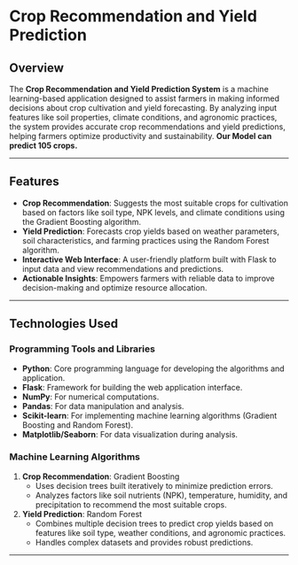 # Crop Recommendation and Yield Prediction

## Overview
The **Crop Recommendation and Yield Prediction System** is a machine learning-based application designed to assist farmers in making informed decisions about crop cultivation and yield forecasting. By analyzing input features like soil properties, climate conditions, and agronomic practices, the system provides accurate crop recommendations and yield predictions, helping farmers optimize productivity and sustainability.
**Our Model can predict 105 crops.**

---

## Features
- **Crop Recommendation**: Suggests the most suitable crops for cultivation based on factors like soil type, NPK levels, and climate conditions using the Gradient Boosting algorithm.
- **Yield Prediction**: Forecasts crop yields based on weather parameters, soil characteristics, and farming practices using the Random Forest algorithm.
- **Interactive Web Interface**: A user-friendly platform built with Flask to input data and view recommendations and predictions.
- **Actionable Insights**: Empowers farmers with reliable data to improve decision-making and optimize resource allocation.

---

## Technologies Used

### Programming Tools and Libraries
- **Python**: Core programming language for developing the algorithms and application.
- **Flask**: Framework for building the web application interface.
- **NumPy**: For numerical computations.
- **Pandas**: For data manipulation and analysis.
- **Scikit-learn**: For implementing machine learning algorithms (Gradient Boosting and Random Forest).
- **Matplotlib/Seaborn**: For data visualization during analysis.

### Machine Learning Algorithms
1. **Crop Recommendation**: Gradient Boosting  
   - Uses decision trees built iteratively to minimize prediction errors.
   - Analyzes factors like soil nutrients (NPK), temperature, humidity, and precipitation to recommend the most suitable crops.
2. **Yield Prediction**: Random Forest  
   - Combines multiple decision trees to predict crop yields based on features like soil type, weather conditions, and agronomic practices.
   - Handles complex datasets and provides robust predictions.

---

